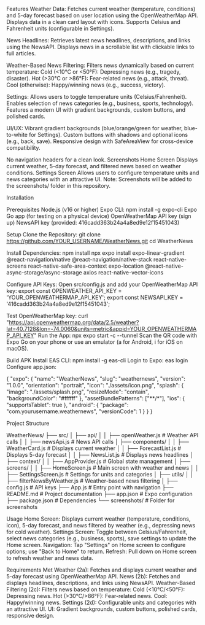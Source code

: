 Features
Weather Data:
Fetches current weather (temperature, conditions) and 5-day forecast based on user location using the OpenWeatherMap API.
Displays data in a clean card layout with icons.
Supports Celsius and Fahrenheit units (configurable in Settings).

News Headlines:
Retrieves latest news headlines, descriptions, and links using the NewsAPI.
Displays news in a scrollable list with clickable links to full articles.

Weather-Based News Filtering:
Filters news dynamically based on current temperature:
Cold (<10°C or <50°F): Depressing news (e.g., tragedy, disaster).
Hot (>30°C or >86°F): Fear-related news (e.g., attack, threat).
Cool (otherwise): Happy/winning news (e.g., success, victory).

Settings:
Allows users to toggle temperature units (Celsius/Fahrenheit).
Enables selection of news categories (e.g., business, sports, technology).
Features a modern UI with gradient backgrounds, custom buttons, and polished cards.

UI/UX:
Vibrant gradient backgrounds (blue/orange/green for weather, blue-to-white for Settings).
Custom buttons with shadows and optional icons (e.g., back, save).
Responsive design with SafeAreaView for cross-device compatibility.



No navigation headers for a clean look.
Screenshots
Home Screen
Displays current weather, 5-day forecast, and filtered news based on weather conditions.
Settings Screen
Allows users to configure temperature units and news categories with an attractive UI.
Note: Screenshots will be added to the screenshots/ folder in this repository.

Installation

Prerequisites
Node.js (v16 or higher)
Expo CLI: npm install -g expo-cli
Expo Go app (for testing on a physical device)
OpenWeatherMap API key (sign up)
NewsAPI key (provided: 416cadd363b24a4a8ed9e12f15451043)


Setup
Clone the Repository:
git clone https://github.com/YOUR_USERNAME/WeatherNews.git
cd WeatherNews

Install Dependencies:
npm install
npx expo install expo-linear-gradient @react-navigation/native @react-navigation/native-stack react-native-screens react-native-safe-area-context expo-location @react-native-async-storage/async-storage axios react-native-vector-icons

Configure API Keys:
Open src/config.js and add your OpenWeatherMap API key:
export const OPENWEATHER_API_KEY = 'YOUR_OPENWEATHERMAP_API_KEY';
export const NEWSAPI_KEY = '416cadd363b24a4a8ed9e12f15451043';

Test OpenWeatherMap key:
curl "https://api.openweathermap.org/data/2.5/weather?lat=40.7128&lon=-74.0060&units=metric&appid=YOUR_OPENWEATHERMAP_API_KEY"
Run the App:
npx expo start -c --tunnel
Scan the QR code with Expo Go on your phone or use an emulator (a for Android, i for iOS on macOS).

Build APK
Install EAS CLI:
npm install -g eas-cli
Login to Expo:
eas login
Configure app.json:

{
  "expo": {
    "name": "WeatherNews",
    "slug": "weathernews",
    "version": "1.0.0",
    "orientation": "portrait",
    "icon": "./assets/icon.png",
    "splash": {
      "image": "./assets/splash.png",
      "resizeMode": "contain",
      "backgroundColor": "#ffffff"
    },
    "assetBundlePatterns": ["**/*"],
    "ios": { "supportsTablet": true },
    "android": {
      "package": "com.yourusername.weathernews",
      "versionCode": 1
    }
  }
}


Project Structure

WeatherNews/
├── src/
│   ├── api/
│   │   ├── openWeather.js        # Weather API calls
│   │   ├── newsApi.js            # News API calls
│   ├── components/
│   │   ├── WeatherCard.js        # Displays current weather
│   │   ├── ForecastList.js       # Displays 5-day forecast
│   │   ├── NewsList.js           # Displays news headlines
│   ├── context/
│   │   ├── AppProvider.js        # Global state management
│   ├── screens/
│   │   ├── HomeScreen.js         # Main screen with weather and news
│   │   ├── SettingsScreen.js     # Settings for units and categories
│   ├── utils/
│   │   ├── filterNewsByWeather.js # Weather-based news filtering
│   ├── config.js                 # API keys
├── App.js                        # Entry point with navigation
├── README.md                     # Project documentation
├── app.json                      # Expo configuration
├── package.json                  # Dependencies
└── screenshots/                  # Folder for screenshots

Usage
Home Screen: Displays current weather (temperature, conditions, icon), 5-day forecast, and news filtered by weather (e.g., depressing news for cold weather).
Settings Screen: Toggle between Celsius/Fahrenheit, select news categories (e.g., business, sports), save settings to update the Home screen.
Navigation: Tap "Settings" on Home screen to configure options; use "Back to Home" to return.
Refresh: Pull down on Home screen to refresh weather and news data.

Requirements Met
Weather (2a): Fetches and displays current weather and 5-day forecast using OpenWeatherMap API.
News (2b): Fetches and displays headlines, descriptions, and links using NewsAPI.
Weather-Based Filtering (2c): Filters news based on temperature:
Cold (<10°C/<50°F): Depressing news.
Hot (>30°C/>86°F): Fear-related news.
Cool: Happy/winning news.
Settings (2d): Configurable units and categories with an attractive UI.
UI: Gradient backgrounds, custom buttons, polished cards, responsive design.

